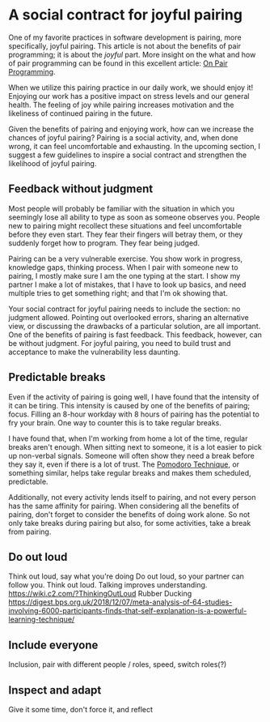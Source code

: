 # A social contract for joyful pairing
One of my favorite practices in software development is pairing, more specifically, joyful pairing.
This article is not about the benefits of pair programming; it is about the *joyful* part.
More insight on the what and how of pair programming can be found in this excellent article: [On Pair Programming](https://martinfowler.com/articles/on-pair-programming.html).

When we utilize this pairing practice in our daily work, we should enjoy it!
Enjoying our work has a positive impact on stress levels and our general health.
The feeling of joy while pairing increases motivation and the likeliness of continued pairing in the future.

Given the benefits of pairing and enjoying work, how can we increase the chances of joyful pairing?
Pairing is a social activity, and, when done wrong, it can feel uncomfortable and exhausting.
In the upcoming section, I suggest a few guidelines to inspire a social contract and strengthen the likelihood of joyful pairing.

## Feedback without judgment
Most people will probably be familiar with the situation in which you seemingly lose all ability to type as soon as someone observes you.
People new to pairing might recollect these situations and feel uncomfortable before they even start.
They fear their fingers will betray them, or they suddenly forget how to program.
They fear being judged.

Pairing can be a very vulnerable exercise.
You show work in progress, knowledge gaps, thinking process.
When I pair with someone new to pairing, I mostly make sure I am the one typing at the start.
I show my partner I make a lot of mistakes, that I have to look up basics, and need multiple tries to get something right; and that I'm ok showing that.

Your social contract for joyful pairing needs to include the section: no judgment allowed.
Pointing out overlooked errors, sharing an alternative view, or discussing the drawbacks of a particular solution, are all important.
One of the benefits of pairing is fast feedback.
This feedback, however, can be without judgment.
For joyful pairing, you need to build trust and acceptance to make the vulnerability less daunting.

## Predictable breaks
Even if the activity of pairing is going well, I have found that the intensity of it can be tiring.
This intensity is caused by one of the benefits of pairing; focus.
Filling an 8-hour workday with 8 hours of pairing has the potential to fry your brain.
One way to counter this is to take regular breaks.

I have found that, when I'm working from home a lot of the time, regular breaks aren't enough.
When sitting next to someone, it is a lot easier to pick up non-verbal signals.
Someone will often show they need a break before they say it, even if there is a lot of trust.
The [Pomodoro Technique](https://en.wikipedia.org/wiki/Pomodoro_Technique), or something similar, helps take regular breaks and makes them scheduled, predictable.

Additionally, not every activity lends itself to pairing, and not every person has the same affinity for pairing.
When considering all the benefits of pairing, don't forget to consider the benefits of doing work alone.
So not only take breaks during pairing but also, for some activities, take a break from pairing.

## Do out loud
Think out loud, say what you're doing
Do out loud, so your partner can follow you.
Think out loud. Talking improves understanding.
https://wiki.c2.com/?ThinkingOutLoud
Rubber Ducking
https://digest.bps.org.uk/2018/12/07/meta-analysis-of-64-studies-involving-6000-participants-finds-that-self-explanation-is-a-powerful-learning-technique/

## Include everyone
Inclusion, pair with different people / roles, speed, switch roles(?)

## Inspect and adapt
Give it some time, don't force it, and reflect
